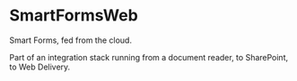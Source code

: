 # SmartFormsWeb
Smart Forms, fed from the cloud.

Part of an integration stack running from a document reader, to SharePoint, to Web Delivery.

